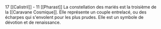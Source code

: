 17 [[Calistril]] - 11 [[Pharast]]
La constellation des mariés est la troisième de la [[Caravane Cosmique]]. Elle représente un couple entrelacé, ou des écharpes qui s'envolent pour les plus prudes.
Elle est un symbole de dévotion et de renaissance.